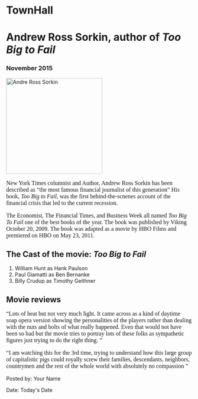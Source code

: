 # TownHall
<!DOCTYPE html>
<html>
<title>Andrew Ross Sorkin</title>
<head>
<style>
p.normal {
font-family: "Times New Roman", Times, serif;
font-size: medium
}

h1 {
font-family: "Times New Roman", Times, serif;
}
</style>
</head>
<body>


<h1>Andrew Ross Sorkin, author of <i>Too Big to Fail</i></h1>
<h3>November 2015</h3>
<img src="./sorkin_desk260.jpg" alt="Andre Ross Sorkin" style="width:260px;">
<p class="normal">New York Times columnist and Author, Andrew Ross Sorkin has been described as
<q>the most famous financial journalist of this generation</q> His book, <i>Too Big to Fail</i>,
was the first behind-the-scnenes account of the financial crisis that led to the current recession.</p>

<p class="normal">The Economist, The Financial Times, and Business Week all named <i>Too Big To Fail</i> one
    of the best books of the year. The book was published by Viking October 20, 2009. The book was adapted as
a movie by HBO Films and premiered on HBO on May 23, 2011.</p>
<h2>The Cast of the movie: <i>Too Big to Fail</i></h2>
<ol>
        <li>William Hunt as Hank Paulson</li>
        <li>Paul Giamatti as Ben Bernanke</li>
        <li>Billy Crudup as Timothy Geithner</li>
      </ol>

<h2>Movie reviews</h2>

<p class="normal"><q>Lots of heat but not very much light. It came across as a kind of daytime soap opera version
    showing the personalities of the players rather than dealing with the nuts and bolts of what really happened.
    Even that would not have been so bad but the movie tries to portray lots of these folks as sympathetic figures
    just trying to do the right thing.
</q></p>

<p class="normal"><q>I am watching this for the 3rd time, trying to understand how this large group of capitalistic
    pigs could royally screw their families, descendants, neighbors, countrymen and the rest of the whole world with
    absolutely no compassion
</q></p>

<footer>
        <p>Posted by: Your Name</p>
        <p>Date: Today's Date </p>
      </footer>

</body>
</html>
